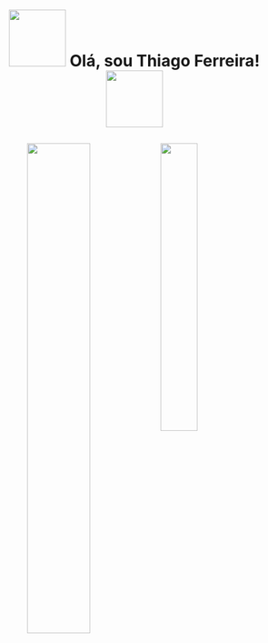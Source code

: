 <h1 align="center">
<img src="https://images.gamebanana.com/img/ico/sprays/sasuke.gif" width="100"> 
  Olá, sou Thiago Ferreira! <img src="https://static.wikia.nocookie.net/valorant/images/5/54/Reaver%2C_EP_5_Spray.gif/revision/latest?cb=20220809145507" width="100" 
</h1>

<p></p>

<img align="left" width=47% src="https://github-readme-stats.vercel.app/api?username=itsthiagow&show_icons=true&bg_color=00000000" >

<img align="left" width=36% src="https://github-readme-stats.vercel.app/api/top-langs/?username=anuraghazra&layout=compact" >








